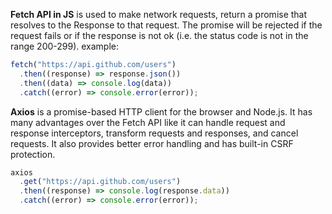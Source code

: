 **Fetch API in JS** is used to make network requests, return a promise that resolves to the Response to that request. The promise will be rejected if the request fails or if the response is not ok (i.e. the status code is not in the range 200-299).
example:

```js
fetch("https://api.github.com/users")
  .then((response) => response.json())
  .then((data) => console.log(data))
  .catch((error) => console.error(error));
```

**Axios** is a promise-based HTTP client for the browser and Node.js. It has many advantages over the Fetch API like it can handle request and response interceptors, transform requests and responses, and cancel requests. It also provides better error handling and has built-in CSRF protection.

```js
axios
  .get("https://api.github.com/users")
  .then((response) => console.log(response.data))
  .catch((error) => console.error(error));
```
